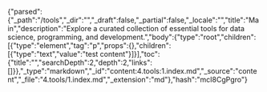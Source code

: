 {"parsed":{"_path":"/tools","_dir":"","_draft":false,"_partial":false,"_locale":"","title":"Main","description":"Explore a curated collection of essential tools for data science, programming, and development.","body":{"type":"root","children":[{"type":"element","tag":"p","props":{},"children":[{"type":"text","value":"test content"}]}],"toc":{"title":"","searchDepth":2,"depth":2,"links":[]}},"_type":"markdown","_id":"content:4.tools:1.index.md","_source":"content","_file":"4.tools/1.index.md","_extension":"md"},"hash":"mcI8CgPgro"}